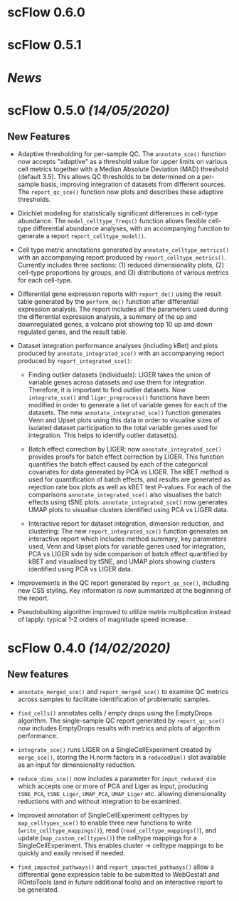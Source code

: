 # scFlow 0.6.0

# scFlow 0.5.1

# *News*

# scFlow 0.5.0 _(14/05/2020)_

## New Features

* Adaptive thresholding for per-sample QC.  The `annotate_sce()` function now accepts "adaptive" as a threshold value for upper limits on various cell metrics together with a Median Absolute Deviation (MAD) threshold (default 3.5).  This allows QC thresholds to be determined on a per-sample basis, improving integration of datasets from different sources.  The `report_qc_sce()` function now plots and describes these adaptive thresholds.

* Dirichlet modeling for statistically significant differences in cell-type abundance.  The `model_celltype_freqs()` function allows flexible cell-type differential abundance analyses, with an accompanying function to generate a report `report_celltype_model()`.

* Cell type metric annotations generated by `annotate_celltype_metrics()` with an accompanying report produced by `report_celltype_metrics()`.  Currently includes three sections: (1) reduced dimensionality plots, (2) cell-type proportions by groups, and (3) distributions of various metrics for each cell-type.

* Differential gene expression reports with `report_de()` using the result table generated by the `perform_de()` function after differential expression analysis. The report includes all the parameters used during the differential expression analysis, a summary of the up and downregulated genes, a volcano plot showing top 10 up and down regulated genes, and the result table.

* Dataset integration performance analyses (including kBet) and plots produced by `annotate_integrated_sce()` with an accompanying report produced by `report_integrated_sce()`:
  
  - Finding outlier datasets (individuals): LIGER takes the union of variable genes across datasets and use them for integration. Therefore, it is important to find outlier datasets. Now `integrate_sce()` and `liger_preprocess()` functions have been modified in order to generate a list of variable genes for each of the datasets. The new `annotate_integrated_sce()` function generates Venn and Upset plots using this data in order to visualise sizes of isolated dataset participation to the total variable genes used for integration. This helps to identify outlier dataset(s).

  - Batch effect correction by LIGER: now `annotate_integrated_sce()` provides proofs for batch effect correction by LIGER. This function quantifies the batch effect caused by each of the categorical covariates for data generated by PCA vs LIGER. The kBET method is used for quantification of batch effects, and results are generated as rejection rate box plots as well as kBET test P-values. For each of the comparisons `annotate_integrated_sce()` also visualises the batch effects using tSNE plots.  `annotate_integrated_sce()` now generates UMAP plots to visualise clusters identified using PCA vs LIGER data.
        
  - Interactive report for dataset integration, dimension reduction, and clustering: The new `report_integrated_sce()` function generates an interactive report which includes method summary, key parameters used, Venn and Upset plots for variable genes used for integration, PCA vs LIGER side by side comparison of batch effect quantified by kBET and visualised by tSNE, and UMAP plots showing clusters identified using PCA vs LIGER data.

* Improvements in the QC report generated by `report_qc_sce()`, including new CSS styling.  Key information is now summarized at the beginning of the report.

* Pseudobulking algorithm improved to utilize matrix multiplication instead of lapply: typical 1-2 orders of magnitude speed increase.

# scFlow 0.4.0 _(14/02/2020)_

## New features

* `annotate_merged_sce()` and `report_merged_sce()` to examine QC metrics across samples to facilitate identification of problematic samples.

* `find_cells()` annotates cells / empty drops using the EmptyDrops algorithm.  The single-sample QC report generated by `report_qc_sce()` now includes EmptyDrops results with metrics and plots of  algorithm performance.

* `integrate_sce()` runs LIGER on a SingleCellExperiment created by `merge_sce()`, storing the H.norm factors in a `reducedDim()` slot available as an input for dimensionality reduction.

* `reduce_dims_sce()` now includes a parameter for `input_reduced_dim` which accepts one or more of PCA and Liger as input, producing `tSNE_PCA`, `tSNE_Liger`, `UMAP_PCA`, `UMAP_Liger` etc. allowing dimensionality reductions with and without integration to be examined.

* Improved annotation of SingleCellExperiment celltypes by `map_celltypes_sce()` to enable three new functions to write (`write_celltype_mappings()`), read (`read_celltype_mappings()`), and update (`map_custom_celltypes()`) the celltype mappings for a SingleCellExperiment.  This enables cluster -> celltype mappings to be quickly and easily revised if needed.

* `find_impacted_pathways()` and `report_impacted_pathways()` allow a differential gene expression table to be submitted to WebGestalt and ROntoTools (and in future additional tools) and an interactive report to be generated.
